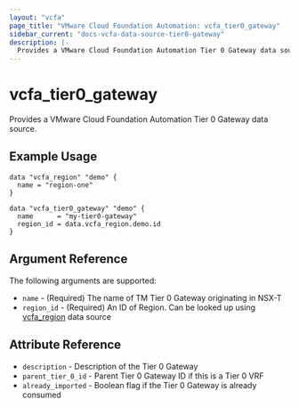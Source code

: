 ```yaml
---
layout: "vcfa"
page_title: "VMware Cloud Foundation Automation: vcfa_tier0_gateway"
sidebar_current: "docs-vcfa-data-source-tier0-gateway"
description: |-
  Provides a VMware Cloud Foundation Automation Tier 0 Gateway data source.
---
```


# vcfa\_tier0\_gateway

Provides a VMware Cloud Foundation Automation Tier 0 Gateway data source.

## Example Usage

```hcl
data "vcfa_region" "demo" {
  name = "region-one"
}

data "vcfa_tier0_gateway" "demo" {
  name      = "my-tier0-gateway"
  region_id = data.vcfa_region.demo.id
}
```

## Argument Reference

The following arguments are supported:

* `name` - (Required) The name of TM Tier 0 Gateway originating in NSX-T 
* `region_id` - (Required) An ID of Region. Can be looked up using
  [vcfa_region](/providers/vmware/vcfa/latest/docs/data-sources/region) data source

## Attribute Reference

* `description` - Description of the Tier 0 Gateway
* `parent_tier_0_id` - Parent Tier 0 Gateway ID if this is a Tier 0 VRF
* `already_imported` - Boolean flag if the Tier 0 Gateway is already consumed

